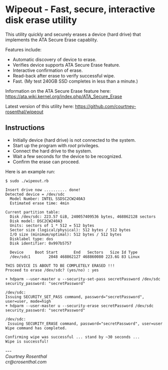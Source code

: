 # Wipeout - Fast, secure, interactive disk erase utility

This utility quickly and securely erases a device (hard drive) that implements 
the ATA Secure Erase capablity.

Features include:

* Automatic discovery of device to erase.
* Verifies device supports ATA Secure Erase feature.
* Interactive confirmation of erase.
* Read-back after erase to verify successful wipe.
* Fast. (My test 240GB SSD completes in less than a minute.)


Information on the ATA Secure Erase feature here: 
https://ata.wiki.kernel.org/index.php/ATA_Secure_Erase

Latest version of this utility here: https://github.com/courtney-rosenthal/wipeout

## Instructions

* Initially device (hard drive) is not connected to the system.
* Start up the program with _root_ privileges.
* Connect the hard drive to the system.
* Wait a few seconds for the device to be recognized.
* Confirm the erase can proceed.

Here is an example run:

    $ sudo ./wipeout.rb

    Insert drive now .......... done!
    Detected device = /dev/sdc
      Model Number: INTEL SSDSC2CW240A3
      Estimated erase time: 4min

    Current partition table:
      Disk /dev/sdc: 223.57 GiB, 240057409536 bytes, 468862128 sectors
      Disk model: DSC2CW240A3     
      Units: sectors of 1 * 512 = 512 bytes
      Sector size (logical/physical): 512 bytes / 512 bytes
      I/O size (minimum/optimal): 512 bytes / 512 bytes
      Disklabel type: dos
      Disk identifier: 0x997b5757
      
      Device     Boot Start       End   Sectors   Size Id Type
      /dev/sdc1        2048 468862127 468860080 223.6G 83 Linux

    THIS DEVICE IS ABOUT TO BE COMPLETELY ERASED !!!
    Proceed to erase /dev/sdc? (yes/no) : yes

    + hdparm --user-master u --security-set-pass secretPassword /dev/sdc
    security_password: "secretPassword"

    /dev/sdc:
    Issuing SECURITY_SET_PASS command, password="secretPassword", user=user, mode=high
    + hdparm --user-master u --security-erase secretPassword /dev/sdc
    security_password: "secretPassword"

    /dev/sdc:
     Issuing SECURITY_ERASE command, password="secretPassword", user=user
    Wipe command has completed.

    Confirming wipe was successful ... stand by ~30 seconds ...
    Wipe is successful!

<address>
---<br />
Courtney Rosenthal<br />
cr@crosenthal.com
</address>